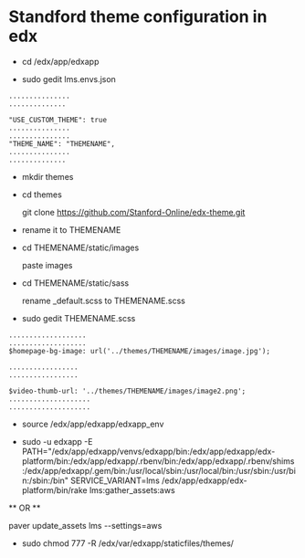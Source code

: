 Standford theme configuration in edx
====================================
* cd  /edx/app/edxapp

* sudo gedit  lms.envs.json
```
...............
..............

"USE_CUSTOM_THEME": true
...............
...............
"THEME_NAME": "THEMENAME", 
...............
..............
```
* mkdir themes

* cd themes

  git clone https://github.com/Stanford-Online/edx-theme.git

* rename it to THEMENAME

* cd  THEMENAME/static/images
 
  paste images

* cd  THEMENAME/static/sass

  rename _default.scss to THEMENAME.scss

* sudo gedit THEMENAME.scss
```
...................
...................
$homepage-bg-image: url('../themes/THEMENAME/images/image.jpg');

.................
.................

$video-thumb-url: '../themes/THEMENAME/images/image2.png';
....................
....................
```
* source /edx/app/edxapp/edxapp_env 

* sudo -u edxapp -E PATH="/edx/app/edxapp/venvs/edxapp/bin:/edx/app/edxapp/edx-platform/bin:/edx/app/edxapp/.rbenv/bin:/edx/app/edxapp/.rbenv/shims:/edx/app/edxapp/.gem/bin:/usr/local/sbin:/usr/local/bin:/usr/sbin:/usr/bin:/sbin:/bin" SERVICE_VARIANT=lms /edx/app/edxapp/edx-platform/bin/rake lms:gather_assets:aws 
 
** OR **

 paver update_assets lms --settings=aws


* sudo chmod 777 -R /edx/var/edxapp/staticfiles/themes/
